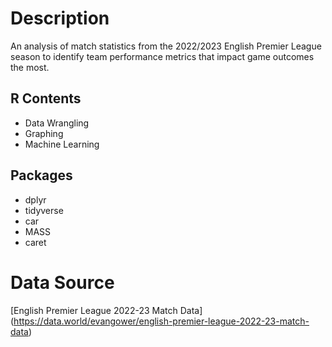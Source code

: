 # Description
An analysis of match statistics from the 2022/2023 English Premier League season to identify team performance metrics that impact game outcomes the most.

## R Contents
- Data Wrangling
- Graphing
- Machine Learning

## Packages
- dplyr
- tidyverse
- car
- MASS
- caret

# Data Source
[English Premier League 2022-23 Match Data] (https://data.world/evangower/english-premier-league-2022-23-match-data)
